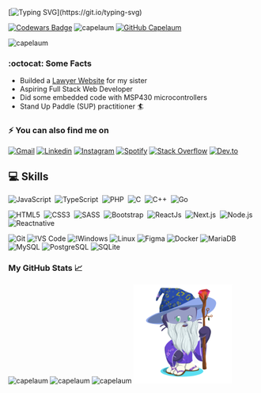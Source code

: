 [![Typing SVG](https://readme-typing-svg.herokuapp.com?font=Fira+Code&color=582FC2&size=24&center=true&multiline=true&width=1000&height=100&lines=Hello%2C+I'm+a+computer+engineer+student+;at+the+University+of+Brasilia+&#x1f1e7;&#x1f1f7;)](https://git.io/typing-svg)

[![Codewars Badge](https://www.codewars.com/users/capelaum/badges/micro)](https://www.codewars.com/users/capelaum/)
<img src="https://komarev.com/ghpvc/?username=capelaum" alt="capelaum" />
[![GitHub Capelaum](https://img.shields.io/github/followers/capelaum?label=follow&style=social)](https://github.com/capelaum)

<img width="500px" src="https://github-readme-streak-stats.herokuapp.com?user=capelaum&theme=dracula&hide_border=true" alt="capelaum"/>

### :octocat: Some Facts

- Builded a [Lawyer Website](https://www.capelletto.adv.br) for my sister
- Aspiring Full Stack Web Developer 
- Did some embedded code with MSP430 microcontrollers 
- Stand Up Paddle (SUP) practitioner :surfer:

### ⚡ You can also find me on  

[![Gmail](https://img.shields.io/badge/Gmail-D14836?style=flat&logo=gmail&logoColor=white)](mailto:thecapellett@gmail.com)
[![Linkedin](https://img.shields.io/badge/Linkedin%20-%230077B5.svg?&style=flat&logo=linkedin&logoColor=white)](https://www.linkedin.com/in/luis-capelletto)
[![Instagram](https://img.shields.io/badge/capelletto.lv%20-%23E4405F.svg?&style=flat&logo=Instagram&logoColor=white)](https://www.instagram.com/capelletto.lv)
[![Spotify](https://img.shields.io/badge/Spotify-1ED760?style=flat&logo=spotify&logoColor=white)](https://open.spotify.com/user/thecapela)
[![Stack Overflow](https://img.shields.io/badge/-Stack%20overflow-FE7A16?style=flat&logo=stack-overflow&logoColor=white)](https://stackoverflow.com/users/13337006/luis-v-capelletto)
[![Dev.to](https://img.shields.io/badge/Dev.to-0A0A0A?style=flat&logo=dev-dot-to&logoColor=white)](https://dev.to/capelaum)

## 💻 Skills <br/>

![JavaScript](https://img.shields.io/badge/JavaScript-%23323330.svg?&style=flat&logo=javascript&logoColor=%23F7DF1E)&nbsp;
![TypeScript](https://img.shields.io/badge/-TypeScript-007ACC?style=flat&logoColor=fff&logo=typescript)&nbsp;
![PHP](https://img.shields.io/badge/PHP-%23777BB4.svg?&style=flat&logo=php&logoColor=white)&nbsp;
![C](https://img.shields.io/badge/--007ACC?style=flat&logoColor=fff&logo=C)&nbsp;
![C++](https://img.shields.io/badge/++-%2300599C.svg?&style=flat&logo=c%2B%2B&ogoColor=white)&nbsp;
![Go](https://img.shields.io/badge/Go-%2300ADD8.svg?&style=flat&logo=go&logoColor=white)

![HTML5](https://img.shields.io/badge/-HTML5-E34F26?style=flat&logo=html5&logoColor=white)&nbsp;
![CSS3](https://img.shields.io/badge/-CSS3-1572B6?style=flat&logo=css3)&nbsp;
![SASS](https://img.shields.io/badge/SaSS-hotpink.svg?&style=flat&logo=SASS&logoColor=white)&nbsp;
![Bootstrap](https://img.shields.io/badge/bootstrap-%23563D7C.svg?&style=flat&logo=bootstrap&logoColor=white)&nbsp;
![ReactJs](https://img.shields.io/badge/-React-1572B6?style=flat&logoColor=fff&logo=react)&nbsp;
![Next.js](https://img.shields.io/badge/Next-black?&style=flat&logo=next-dot-js&logoColor=white)&nbsp;
![Node.js](https://img.shields.io/badge/-Node-5B9856?style=flat&logoColor=fff&logo=node-dot-js)&nbsp;
![Reactnative](https://img.shields.io/badge/-React_Native-1572B6?style=flat&logo=react)&nbsp;

![Git](https://img.shields.io/badge/git%20-%23F05033.svg?&style=flat&logo=git&logoColor=white)
![!VS Code](http://img.shields.io/badge/-VS%20Code-007ACC?style=flat&logo=visual-studio-code&logoColor=ffffff)
![!Windows](http://img.shields.io/badge/-Windows-1572B6?style=flat&logo=windows&logoColor=ffffff)
![Linux](https://img.shields.io/badge/Ubuntu-E95420?style=flat&logo=ubuntu&logoColor=white)
![Figma](https://img.shields.io/badge/figma-%23F24E1E.svg?style=flat&logo=figma&logoColor=white)
![Docker](https://img.shields.io/badge/-Docker-099cec?style=flat&logoColor=fff&logo=docker)
![MariaDB](https://img.shields.io/badge/-MariaDB-black?style=flat&logo=mariadb)
![MySQL](https://img.shields.io/badge/-MySQL-%2307405e.svg?style=flat&logo=mysql)
![PostgreSQL](https://img.shields.io/badge/-PostgreSQL-%2307405e.svg?style=flat&logo=postgresql)
![SQLite](https://img.shields.io/badge/SQLite-%2307405e.svg?&style=flat&logo=sqlite&logoColor=white)


### My GitHub Stats &#x1f4c8;

<div display="flex">
 <img width="250px" src="https://github-readme-stats.vercel.app/api/top-langs/?username=capelaum&hide=html,css&theme=radical" alt="capelaum"/>
 <img width="600px" src="https://github-readme-stats.vercel.app/api?username=capelaum&show_icons=true&count_private=true&theme=radical" alt="capelaum" />
 <img width="500px" src="https://github-readme-stats.vercel.app/api/wakatime?username=capelletto&theme=radical&layout=compact" alt="capelaum"/>
 <img width="200px" src="https://github.com/capelaum/capelaum/raw/master/octocat-no-bg.png" alt="capelaum">
</div>


<!-- Comment section =P
**capelaum/capelaum** is a ✨ _special_ ✨ repository because its `README.md` (this file) appears on your GitHub profile.

Illustrator + Photoshop
<img src="https://www.vectorlogo.zone/logos/adobe_illustrator/adobe_illustrator-icon.svg" alt="illustrator" width="20" height="20"/> 
<img alt="Adobe Photoshop" src="https://img.shields.io/badge/adobe%20photoshop%20-%2331A8FF.svg?&style=for-the-badge&logo=adobe%20photoshop&logoColor=white" height="20"/>

-->
